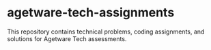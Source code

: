 # agetware-tech-assignments
This repository contains technical problems, coding assignments, and solutions for Agetware Tech assessments.
